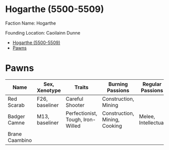 # Hogarthe (5500-5509)

Faction Name: Hogarthe

Founding Location: Caoilainn Dunne

- [Hogarthe (5500-5509)](#hogarthe-5500-5509)
- [Pawns](#pawns)


# Pawns

| Name         | Sex, Xenotype  | Traits                            | Burning Passions              | Regular Passions    | Relationships   |
| ------------ | -------------- | --------------------------------- | ----------------------------- | ------------------- | --------------- |
| Red Scarab   | F26, baseliner | Careful Shooter                   | Construction, Mining          |                     | Sister of Black |
| Badger Camne | M13, baseliner | Perfectionist, Tough, Iron-Willed | Construction, Mining, Cooking | Melee, Intellectual |                 |
| Brane Caambino | 

